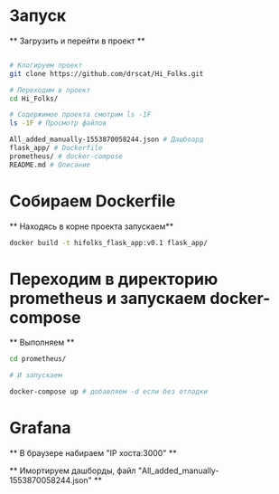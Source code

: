# Запуск

** Загрузить и перейти в проект  **

```sh

# Клогируем проект
git clone https://github.com/drscat/Hi_Folks.git

# Переходим в проект
cd Hi_Folks/

# Содержимое проекта смотрим ls -1F
ls -1F # Просмотр файлов

All_added_manually-1553870058244.json # Дашбоард
flask_app/ # Dockerfile
prometheus/ # docker-compose
README.md # Описание
```

# Собираем Dockerfile

** Находясь в корне проекта запускаем**

```sh
docker build -t hifolks_flask_app:v0.1 flask_app/
```

# Переходим в директорию prometheus и запускаем docker-compose

** Выполняем **
```sh
cd prometheus/

# И запускаем

docker-compose up # добавляем -d если без отладки

```

# Grafana

** В браузере набираем "IP хоста:3000" **

** Имортируем дашборды, файл "All_added_manually-1553870058244.json" **


<!-- docker run -d -p 5000:5000 hifolks_flask_app:v0.1
docker run -itd --network=prometheus_two_monitor-net -d -p 5000:5000 hifolks_flask_app:v0.1 -->
